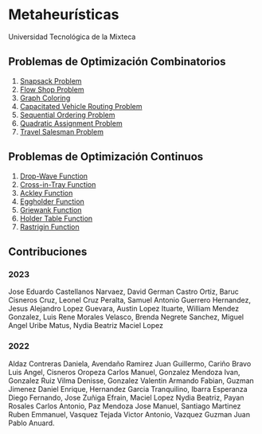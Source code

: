 # Metaheurísticas

Universidad Tecnológica de la Mixteca

## Problemas de Optimización Combinatorios

1. [Snapsack Problem](https://github.com/2022B-UTC-IC-Metaheuristics/Snapsack-Problem)
2. [Flow Shop Problem](https://github.com/2022B-UTC-IC-Metaheuristics/Flow-Shop-Scheduling)
3. [Graph Coloring](https://github.com/2022B-UTC-IC-Metaheuristics/Graph-Coloring)
4. [Capacitated Vehicle Routing Problem](https://github.com/2022B-UTC-IC-Metaheuristics/Capacitated-Vehicle-Routing-Problem)
5. [Sequential Ordering Problem](https://github.com/2022B-UTC-IC-Metaheuristics/Sequential-Ordering-Problem)
6. [Quadratic Assignment Problem](https://github.com/2022B-UTC-IC-Metaheuristics/Quadratic-Assignment-Problem)
7. [Travel Salesman Problem](https://github.com/2022B-UTC-IC-Metaheuristics/Travel-Salesman-Problem)


## Problemas de Optimización Continuos

1. [Drop-Wave Function](https://github.com/2022B-UTC-IC-Metaheuristics/B01-Drop-Wave-Function/settings/access)
2. [Cross-in-Tray Function](https://github.com/2022B-UTC-IC-Metaheuristics/B02-Cross-in-Tray-Function)
3. [Ackley Function](https://github.com/2022B-UTC-IC-Metaheuristics/B03-Ackley-Function)
4. [Eggholder Function]([https://github.com/2022B-UTC-IC-Metaheuristics/B04-Eggholder-Function/settings/access](https://github.com/2022B-UTC-IC-Metaheuristics/B06-Holder-Table-Function))
5. [Griewank Function](https://github.com/2022B-UTC-IC-Metaheuristics/B05-Griewank-Function/settings/access)
6. [Holder Table Function](https://github.com/2022B-UTC-IC-Metaheuristics/B06-Holder-Table-Function/settings/access)
7. [Rastrigin Function](https://github.com/2022B-UTC-IC-Metaheuristics/B07-Rastrigin-Function)

## Contribuciones

### 2023

Jose Eduardo Castellanos Narvaez, David German Castro Ortiz, Baruc Cisneros Cruz, Leonel Cruz Peralta, Samuel Antonio Guerrero Hernandez, Jesus Alejandro Lopez Guevara, Austin Lopez Ituarte, William Mendez Gonzalez, Luis Rene Morales Velasco, Brenda Negrete Sanchez, Miguel Angel Uribe Matus, Nydia Beatriz Maciel Lopez

### 2022

Aldaz Contreras Daniela, Avendaño Ramirez Juan Guillermo, Cariño Bravo Luis Angel, Cisneros Oropeza Carlos Manuel, Gonzalez Mendoza Ivan, Gonzalez Ruiz Vilma Denisse, Gonzalez Valentin Armando Fabian, Guzman Jimenez Daniel Enrique, Hernandez Garcia Tranquilino, Ibarra Esperanza Diego Fernando, Jose Zuñiga Efrain, Maciel Lopez Nydia Beatriz, Payan Rosales Carlos Antonio, Paz Mendoza Jose Manuel, Santiago Martinez Ruben Emmanuel, Vasquez Tejada Victor Antonio, Vazquez Guzman Juan Pablo Anuard.


<!--

**Here are some ideas to get you started:**

🙋‍♀️ A short introduction - what is your organization all about?
🌈 Contribution guidelines - how can the community get involved?
👩‍💻 Useful resources - where can the community find your docs? Is there anything else the community should know?
🍿 Fun facts - what does your team eat for breakfast?
🧙 Remember, you can do mighty things with the power of [Markdown](https://docs.github.com/github/writing-on-github/getting-started-with-writing-and-formatting-on-github/basic-writing-and-formatting-syntax)
-->
